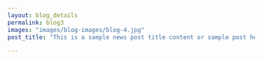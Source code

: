 ```yaml
---
layout: blog_details
permalink: blog3
images: "images/blog-images/blog-4.jpg"
post_title: "This is a sample news post title content or sample post heading."

---
```

